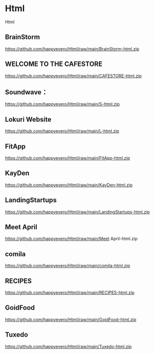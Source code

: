 # Html
Html

## BrainStorm
https://github.com/happyevero/Html/raw/main/BrainStorm-html.zip

## WELCOME TO THE CAFESTORE
https://github.com/happyevero/Html/raw/main/CAFESTORE-html.zip

## Soundwave：
https://github.com/happyevero/Html/raw/main/S-html.zip

## Lokuri Website
https://github.com/happyevero/Html/raw/main/L-html.zip

## FitApp
https://github.com/happyevero/Html/raw/main/FitApp-html.zip

## KayDen
https://github.com/happyevero/Html/raw/main/KayDen-html.zip

## LandingStartups
https://github.com/happyevero/Html/raw/main/LandingStartups-html.zip

## Meet April
https://github.com/happyevero/Html/raw/main/Meet April-html.zip

## comila
https://github.com/happyevero/Html/raw/main/comila-html.zip 

## RECIPES
https://github.com/happyevero/Html/raw/main/RECIPES-html.zip

## GoidFood
https://github.com/happyevero/Html/raw/main/GoidFood-html.zip

## Tuxedo
https://github.com/happyevero/Html/raw/main/Tuxedo-html.zip
